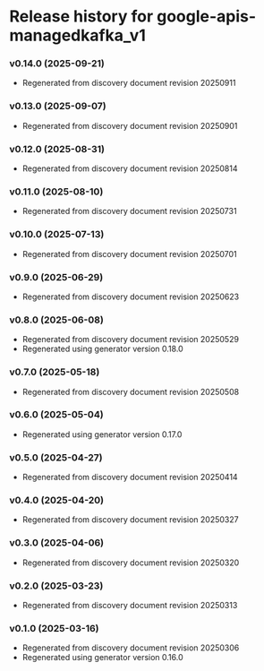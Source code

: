 # Release history for google-apis-managedkafka_v1

### v0.14.0 (2025-09-21)

* Regenerated from discovery document revision 20250911

### v0.13.0 (2025-09-07)

* Regenerated from discovery document revision 20250901

### v0.12.0 (2025-08-31)

* Regenerated from discovery document revision 20250814

### v0.11.0 (2025-08-10)

* Regenerated from discovery document revision 20250731

### v0.10.0 (2025-07-13)

* Regenerated from discovery document revision 20250701

### v0.9.0 (2025-06-29)

* Regenerated from discovery document revision 20250623

### v0.8.0 (2025-06-08)

* Regenerated from discovery document revision 20250529
* Regenerated using generator version 0.18.0

### v0.7.0 (2025-05-18)

* Regenerated from discovery document revision 20250508

### v0.6.0 (2025-05-04)

* Regenerated using generator version 0.17.0

### v0.5.0 (2025-04-27)

* Regenerated from discovery document revision 20250414

### v0.4.0 (2025-04-20)

* Regenerated from discovery document revision 20250327

### v0.3.0 (2025-04-06)

* Regenerated from discovery document revision 20250320

### v0.2.0 (2025-03-23)

* Regenerated from discovery document revision 20250313

### v0.1.0 (2025-03-16)

* Regenerated from discovery document revision 20250306
* Regenerated using generator version 0.16.0

